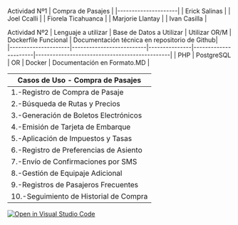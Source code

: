 Actividad Nº1
| Compra de Pasajes   | 
|---------------------|
| Erick Salinas       | 
| Joel Ccalli         | 
| Fiorela Ticahuanca  | 
| Marjorie Llantay    | 
| Ivan Casilla        | 

Actividad Nº2
| Lenguaje a utilizar | Base de Datos a Utilizar | Utilizar OR/M | Dockerfile Funcional | Documentación técnica en repositorio de Github|  
|---------------------|--------------------------|---------------|----------------------|-----------------------------------------------|
| PHP                 | PostgreSQL               | OR            | Docker               |              Documentación en Formato.MD      |

| Casos de Uso - Compra de Pasajes               | 
|------------------------------------------------|
| 1.-Registro de Compra de Pasaje                | 
| 2.-Búsqueda de Rutas y Precios                 | 
| 3.-Generación de Boletos Electrónicos          | 
| 4.-Emisión de Tarjeta de Embarque              | 
| 5.-Aplicación de Impuestos y Tasas             | 
| 6.-Registro de Preferencias de Asiento         | 
| 7.-Envío de Confirmaciones por SMS             | 
| 8.-Gestión de Equipaje Adicional               | 
| 9.-Registros de Pasajeros Frecuentes           | 
| 10.-Seguimiento de Historial de Compra         | 










[![Open in Visual Studio Code](https://classroom.github.com/assets/open-in-vscode-718a45dd9cf7e7f842a935f5ebbe5719a5e09af4491e668f4dbf3b35d5cca122.svg)](https://classroom.github.com/online_ide?assignment_repo_id=11601045&assignment_repo_type=AssignmentRepo)

